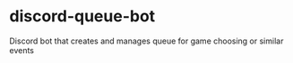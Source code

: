 # discord-queue-bot
 Discord bot that creates and manages queue for game choosing or similar events
